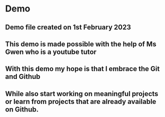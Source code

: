 # Demo
## Demo file created on 1st February 2023
## This demo is made possible with the help of Ms Gwen who is a youtube tutor
## With this demo my hope is that I embrace the Git and Github
## While also start working on meaningful projects or learn from projects that are already available on Github.
